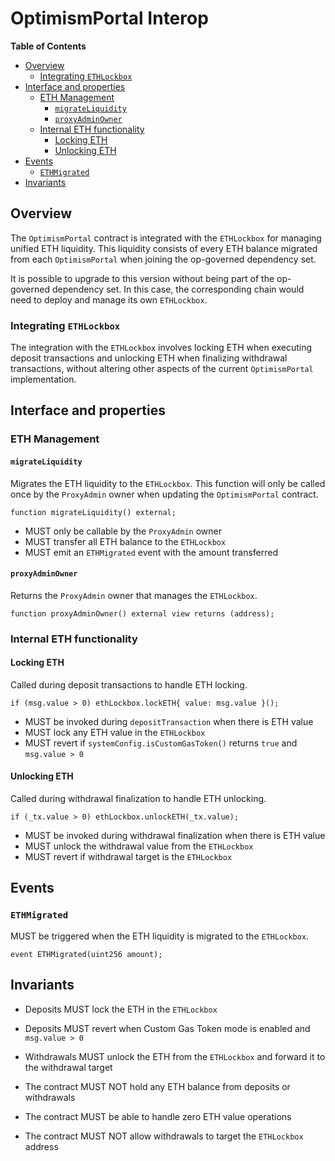 # OptimismPortal Interop

<!-- START doctoc generated TOC please keep comment here to allow auto update -->
<!-- DON'T EDIT THIS SECTION, INSTEAD RE-RUN doctoc TO UPDATE -->
**Table of Contents**

- [Overview](#overview)
  - [Integrating `ETHLockbox`](#integrating-ethlockbox)
- [Interface and properties](#interface-and-properties)
  - [ETH Management](#eth-management)
    - [`migrateLiquidity`](#migrateliquidity)
    - [`proxyAdminOwner`](#proxyadminowner)
  - [Internal ETH functionality](#internal-eth-functionality)
    - [Locking ETH](#locking-eth)
    - [Unlocking ETH](#unlocking-eth)
- [Events](#events)
  - [`ETHMigrated`](#ethmigrated)
- [Invariants](#invariants)

<!-- END doctoc generated TOC please keep comment here to allow auto update -->

## Overview

The `OptimismPortal` contract is integrated with the `ETHLockbox` for managing unified ETH liquidity.
This liquidity consists of every ETH balance migrated from each `OptimismPortal` when joining
the op-governed dependency set.

It is possible to upgrade to this version without being part of the op-governed dependency set. In this case,
the corresponding chain would need to deploy and manage its own `ETHLockbox`.

### Integrating `ETHLockbox`

The integration with the `ETHLockbox` involves locking ETH when executing deposit transactions and unlocking ETH
when finalizing withdrawal transactions, without altering other aspects of the current `OptimismPortal` implementation.

## Interface and properties

### ETH Management

#### `migrateLiquidity`

Migrates the ETH liquidity to the `ETHLockbox`. This function will only be called once by the
`ProxyAdmin` owner when updating the `OptimismPortal` contract.

```solidity
function migrateLiquidity() external;
```

- MUST only be callable by the `ProxyAdmin` owner
- MUST transfer all ETH balance to the `ETHLockbox`
- MUST emit an `ETHMigrated` event with the amount transferred

#### `proxyAdminOwner`

Returns the `ProxyAdmin` owner that manages the `ETHLockbox`.

```solidity
function proxyAdminOwner() external view returns (address);
```

### Internal ETH functionality

#### Locking ETH

Called during deposit transactions to handle ETH locking.

```solidity
if (msg.value > 0) ethLockbox.lockETH{ value: msg.value }();
```

- MUST be invoked during `depositTransaction` when there is ETH value
- MUST lock any ETH value in the `ETHLockbox`
- MUST revert if `systemConfig.isCustomGasToken()` returns `true` and `msg.value > 0`

#### Unlocking ETH

Called during withdrawal finalization to handle ETH unlocking.

```solidity
if (_tx.value > 0) ethLockbox.unlockETH(_tx.value);
```

- MUST be invoked during withdrawal finalization when there is ETH value
- MUST unlock the withdrawal value from the `ETHLockbox`
- MUST revert if withdrawal target is the `ETHLockbox`

## Events

### `ETHMigrated`

MUST be triggered when the ETH liquidity is migrated to the `ETHLockbox`.

```solidity
event ETHMigrated(uint256 amount);
```

## Invariants

- Deposits MUST lock the ETH in the `ETHLockbox`

- Deposits MUST revert when Custom Gas Token mode is enabled and `msg.value > 0`

- Withdrawals MUST unlock the ETH from the `ETHLockbox` and forward it to the withdrawal target

- The contract MUST NOT hold any ETH balance from deposits or withdrawals

- The contract MUST be able to handle zero ETH value operations

- The contract MUST NOT allow withdrawals to target the `ETHLockbox` address
